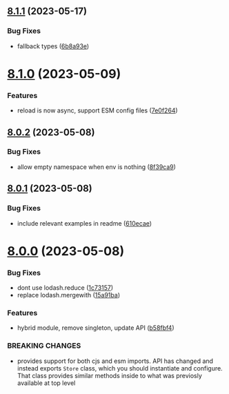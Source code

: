 ## [8.1.1](https://github.com/makeomatic/ms-conf/compare/v8.1.0...v8.1.1) (2023-05-17)


### Bug Fixes

* fallback types ([6b8a93e](https://github.com/makeomatic/ms-conf/commit/6b8a93e4ea195b60d19a41ba3bb7b986356ee979))

# [8.1.0](https://github.com/makeomatic/ms-conf/compare/v8.0.2...v8.1.0) (2023-05-09)


### Features

* reload is now async, support ESM config files ([7e0f264](https://github.com/makeomatic/ms-conf/commit/7e0f264162c28d56d7685a3002be592f2dbc0031))

## [8.0.2](https://github.com/makeomatic/ms-conf/compare/v8.0.1...v8.0.2) (2023-05-08)


### Bug Fixes

* allow empty namespace when env is nothing ([8f39ca9](https://github.com/makeomatic/ms-conf/commit/8f39ca9a815e278b47accdbf9532e49e93b44aab))

## [8.0.1](https://github.com/makeomatic/ms-conf/compare/v8.0.0...v8.0.1) (2023-05-08)


### Bug Fixes

* include relevant examples in readme ([610ecae](https://github.com/makeomatic/ms-conf/commit/610ecae557c3059cdaf3f7aa1bcea5db96e7dbbc))

# [8.0.0](https://github.com/makeomatic/ms-conf/compare/v7.0.2...v8.0.0) (2023-05-08)


### Bug Fixes

* dont use lodash.reduce ([1c73157](https://github.com/makeomatic/ms-conf/commit/1c73157a8956f2ebad65c17d871baf640b7dcc25))
* replace lodash.mergewith ([15a91ba](https://github.com/makeomatic/ms-conf/commit/15a91ba754f1440d4377d21ae68ec6096c3e57e4))


### Features

* hybrid module, remove singleton, update API ([b58fbf4](https://github.com/makeomatic/ms-conf/commit/b58fbf47a6966e68391fbbf8d6ef50658417d1de))


### BREAKING CHANGES

* provides support for both cjs and esm imports.
API has changed and instead exports `Store` class, which you should instantiate and configure.
That class provides similar methods inside to what was previosly available at top level
